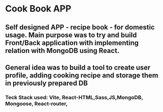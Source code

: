 # Cook Book APP

## Self designed APP - recipe book - for domestic usage. Main purpose was to try and build Front/Back application with implementing relation with MongoDB using React.
## General idea was to build a tool to create user profile, adding cooking recipe and storage them in previously prepared DB

### Teck Stack used: Vite, React-HTML,Sass,JS,MongoDB, Mongoose, React-router, 
